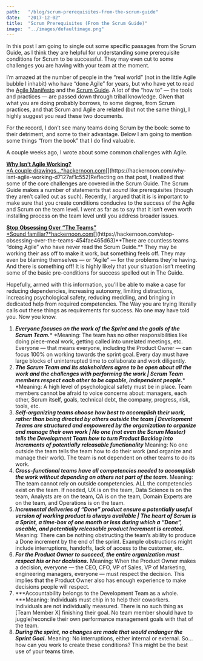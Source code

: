 ```yaml
---
path:	"/blog/scrum-prerequisites-from-the-scrum-guide"
date:	"2017-12-02"
title:	"Scrum Prerequisites (From the Scrum Guide)"
image:	"../images/defaultimage.png"
---
```


In this post I am going to single out some specific passages from the Scrum Guide, as I think they are helpful for understanding some prerequisite conditions for Scrum to be successful. They may even cut to some challenges you are having with your team at the moment.

I’m amazed at the number of people in the “real world” (not in the little Agile bubble I inhabit) who have “done Agile” for years, but who have yet to read the [Agile Manifesto](http://agilemanifesto.org/) and the [Scrum Guide](http://www.scrumguides.org/scrum-guide.html). A lot of the “how to” — the tools and practices — are passed down through tribal knowledge. Given that what you are doing probably borrows, to some degree, from Scrum practices, and that Scrum and Agile are related (but not the same thing), I highly suggest you read these two documents.

For the record, I don’t see many teams doing Scrum by the book: some to their detriment, and some to their advantage. Below I am going to mention some things “from the book” that I do find valuable.

A couple weeks ago, I wrote about some common challenges with Agile.

[**Why Isn’t Agile Working?**  
*A couple drawings…*hackernoon.com](https://hackernoon.com/why-isnt-agile-working-d7127af1c552 "https://hackernoon.com/why-isnt-agile-working-d7127af1c552")[](https://hackernoon.com/why-isnt-agile-working-d7127af1c552)Reflecting on that post, I realized that some of the core challenges are covered in the Scrum Guide. The Scrum Guide makes a number of statements that *sound* like prerequisites (though they aren’t called out as such). Recently, I argued that it is is important to make sure that you create conditions conducive to the success of the Agile and Scrum on the team level. I went as far as to say that it isn’t even worth installing process on the team level until you address broader issues.

[**Stop Obsessing Over “The Teams”**  
*Sound familiar?*hackernoon.com](https://hackernoon.com/stop-obsessing-over-the-teams-454fae465d63 "https://hackernoon.com/stop-obsessing-over-the-teams-454fae465d63")[](https://hackernoon.com/stop-obsessing-over-the-teams-454fae465d63)**There are countless teams “doing Agile” who have never read the Scrum Guide.** They may be working their ass off to make it work, but something feels off. They may even be blaming themselves — or “Agile” — for the problems they’re having. And there is something off! It is highly likely that your situation isn’t meeting some of the basic pre-conditions for success spelled out in The Guide.

Hopefully, armed with this information, you’ll be able to make a case for reducing dependencies, increasing autonomy, limiting distractions, increasing psychological safety, reducing meddling, and bringing in dedicated help from required competencies. The Way you are trying literally calls out these things as requirements for success. No one may have told you. Now you know.

1. ***Everyone focuses on the work of the Sprint and the goals of the Scrum Team.**** *Meaning: The team has no other responsibilities like doing piece-meal work, getting called into unrelated meetings, etc. Everyone — that means everyone, including the Product Owner — can focus 100% on working towards the sprint goal. Every day must have large blocks of uninterrupted time to collaborate and work diligently.
2. ***The Scrum Team and its stakeholders agree to be open about all the work and the challenges with performing the work | Scrum Team members respect each other to be capable, independent people.**** *Meaning: A high level of psychological safety must be in place. Team members cannot be afraid to voice concerns about: managers, each other, Scrum itself, goals, technical debt, the company, progress, risk, tools, etc.
3. ***Self-organizing teams choose how best to accomplish their work, rather than being directed by others outside the team | Development Teams are structured and empowered by the organization to organize and manage their own work | No one (not even the Scrum Master) tells the Development Team how to turn Product Backlog into Increments of potentially releasable functionality*** Meaning: No one outside the team tells the team how to do their work (and organize and manage their work). The team is not dependent on other teams to do its work.
4. ***Cross-functional teams have all competencies needed to accomplish the work without depending on others not part of the team.*** Meaning: The team cannot rely on outside competencies. ALL the competencies exist on the team. If needed, UX is on the team, Data Science is on the team, Analysts are on the team, QA is on the team, Domain Experts are on the team, and Operations is on the team.
5. ***Incremental deliveries of “Done” product ensure a potentially useful version of working product is always available | The heart of Scrum is a Sprint, a time-box of one month or less during which a “Done”, useable, and potentially releasable product Increment is created.*** Meaning: There can be nothing obstructing the team’s ability to produce a Done increment by the end of the sprint. Example obstructions might include interruptions, handoffs, lack of access to the customer, etc.
6. ***For the Product Owner to succeed, the entire organization must respect his or her decisions.*** Meaning: When the Product Owner makes a decision, everyone — the CEO, CFO, VP of Sales, VP of Marketing, engineering managers, everyone — must respect the decision. This implies that the Product Owner also has enough experience to make decisions people will respect.
7. ***Accountability belongs to the Development Team as a whole. ***Meaning: Individuals must chip in to help their coworkers. Individuals are not individually measured. There is no such thing as [Team Member X] finishing their goal. No team member should have to juggle/reconcile their own performance management goals with that of the team.
8. ***During the sprint, no changes are made that would endanger the Sprint Goal.*** Meaning: No interruptions, either internal or external.
So…how can you work to create these conditions? This might be the best use of your teams time.

